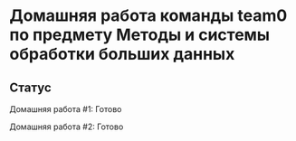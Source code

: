 # Домашняя работа команды team0 по предмету Методы и системы обработки больших данных

## Статус

Домашняя работа #1: Готово

Домашняя работа #2: Готово

